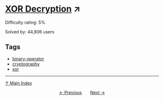 # [XOR Decryption](https://projecteuler.net/problem=59) ↗️

Difficulty rating: 5%

Solved by: 44,806 users
## Tags

- [binary-operator](../tags/binary-operator.md)
- [cryptography](../tags/cryptography.md)
- [xor](../tags/xor.md)



---

[↑ Main Index](../README.md)


<div align=center><a href='58.md'>← Previous</a> &nbsp;&nbsp; &nbsp;&nbsp;  <a href='60.md'>Next →</a></div>
